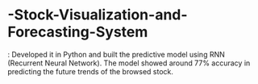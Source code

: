# -Stock-Visualization-and-Forecasting-System
: Developed it in Python and built the predictive model using RNN (Recurrent Neural Network). The model showed around 77% accuracy in predicting the future trends of the browsed stock.
